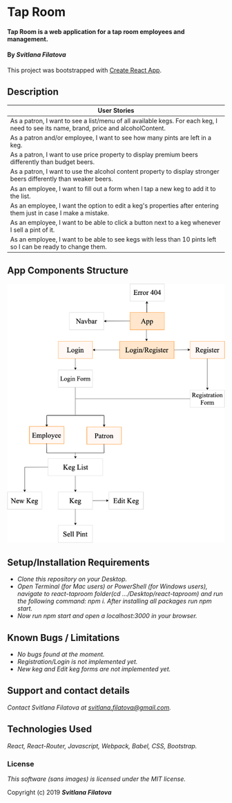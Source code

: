 # Tap Room

#### Tap Room is a web application for a tap room employees and management.

#### By _**Svitlana Filatova**_

This project was bootstrapped with [Create React App](https://github.com/facebook/create-react-app).

## Description

| User Stories                                                                                                                         |
| ------------------------------------------------------------------------------------------------------------------------------------ |
| As a patron, I want to see a list/menu of all available kegs. For each keg, I need to see its name, brand, price and alcoholContent. |
| As a patron and/or employee, I want to see how many pints are left in a keg.                                                         |
| As a patron, I want to use price property to display premium beers differently than budget beers.                                    |
| As a patron, I want to use the alcohol content property to display stronger beers differently than weaker beers.                     |
| As an employee, I want to fill out a form when I tap a new keg to add it to the list.                                                |
| As an employee, I want the option to edit a keg's properties after entering them just in case I make a mistake.                      |
| As an employee, I want to be able to click a button next to a keg whenever I sell a pint of it.                                      |
| As an employee, I want to be able to see kegs with less than 10 pints left so I can be ready to change them.                         |

## App Components Structure

![](app_components_structure.png)

## Setup/Installation Requirements

- _Clone this repository on your Desktop._
- _Open Terminal (for Mac users) or PowerShell (for Windows users), navigate to react-taproom folder(cd .../Desktop/react-taproom) and run the following command: npm i. After installing all packages run npm start._
- _Now run npm start and open a localhost:3000 in your browser._

## Known Bugs / Limitations

- _No bugs found at the moment._
- _Registration/Login is not implemented yet._
- _New keg and Edit keg forms are not implemented yet._

## Support and contact details

_Contact Svitlana Filatova at svitlana.filatova@gmail.com._

## Technologies Used

_React, React-Router, Javascript, Webpack, Babel, CSS, Bootstrap._

### License

_This software (sans images) is licensed under the MIT license._

Copyright (c) 2019 **_Svitlana Filatova_**
